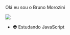 Olá eu sou o Bruno Morozini

<a href="https://www.linkedin.com/in/bruno-morozini-7a7372101/" target="_blank"><img src="https://img.shields.io/badge/-LinkedIn-%230077B5?style=for-the-badge&logo=linkedin&logoColor=white" target="_blank"></a> 
- 👽 Estudando JavaScript

